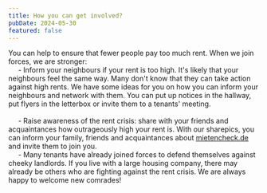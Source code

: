 ```yaml
---
title: How you can get involved?
pubDate: 2024-05-30
featured: false
---
```

You can help to ensure that fewer people pay too much rent. When we join forces, we are stronger:  
     - Inform your neighbours if your rent is too high. It's likely that your neighbours feel the same way. Many don't know that they can take action against high rents. We have some ideas for you on how you can inform your neighbours and network with them. You can put up notices in the hallway, put flyers in the letterbox or invite them to a tenants' meeting.  
   
     - Raise awareness of the rent crisis: share with your friends and acquaintances how outrageously high your rent is. With our sharepics, you can inform your family, friends and acquaintances about [mietencheck.de](http://mietencheck.de) and invite them to join you.  
     - Many tenants have already joined forces to defend themselves against cheeky landlords. If you live with a large housing company, there may already be others who are fighting against the rent crisis. We are always happy to welcome new comrades!